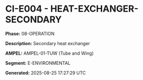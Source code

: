 # CI-E004 - HEAT-EXCHANGER-SECONDARY

**Phase:** 08-OPERATION

**Description:** Secondary heat exchanger

**AMPEL:** AMPEL-01-TUW (Tube and Wing)

**Segment:** E-ENVIRONMENTAL

**Generated:** 2025-08-25 17:27:29 UTC
